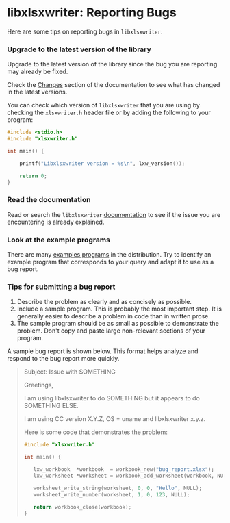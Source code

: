 # libxlsxwriter: Reporting Bugs

Here are some tips on reporting bugs in `libxlsxwriter`.

### Upgrade to the latest version of the library

Upgrade to the latest version of the library since the bug you are reporting
may already be fixed.

Check the [Changes][changes] section of the documentation to see what has
changed in the latest versions.

[changes]: http://libxlsxwriter.github.io/changes.html

You can check which version of `libxlsxwriter` that you are using by checking
the `xlsxwriter.h` header file or by adding the following to your program:

```C
#include <stdio.h>
#include "xlsxwriter.h"

int main() {

    printf("Libxlsxwriter version = %s\n", lxw_version());

    return 0;
}
```

### Read the documentation

Read or search the `libxlsxwriter` [documentation][docs] to see if the issue
you are encountering is already explained.

[docs]: http://libxlsxwriter.github.io/index.html

### Look at the example programs

There are many [examples programs][examples] in the distribution. Try to
identify an example program that corresponds to your query and adapt it to use
as a bug report.

[examples]: http://libxlsxwriter.github.io/examples.html


### Tips for submitting a bug report

1.  Describe the problem as clearly and as concisely as possible.
2.  Include a sample program. This is probably the most important step.
    It is generally easier to describe a problem in code than in written
    prose.
3.  The sample program should be as small as possible to demonstrate the
    problem. Don't copy and paste large non-relevant sections of your
    program.

A sample bug report is shown below. This format helps analyze and respond to
the bug report more quickly.


> Subject: Issue with SOMETHING
>
> Greetings,
>
> I am using libxlsxwriter to do SOMETHING but it appears to do SOMETHING ELSE.
>
> I am using CC version X.Y.Z, OS = uname and libxlsxwriter x.y.z.
>
> Here is some code that demonstrates the problem:
>
>
>```C
>#include "xlsxwriter.h"
>
>int main() {
>
>    lxw_workbook  *workbook  = workbook_new("bug_report.xlsx");
>    lxw_worksheet *worksheet = workbook_add_worksheet(workbook, NULL);
>
>    worksheet_write_string(worksheet, 0, 0, "Hello", NULL);
>    worksheet_write_number(worksheet, 1, 0, 123, NULL);
>
>    return workbook_close(workbook);
>}
>```
>
